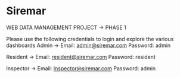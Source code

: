 # Siremar

WEB DATA MANAGEMENT PROJECT -> PHASE 1

Please use the following credentials to login and explore the various dashboards
Admin -> 
Email: admin@siremar.com
Password: admin

Resident -> 
Email: resident@siremar.com
Password: resident

Inspector -> 
Email: Inspector@siremar.com
Password: admin
 

